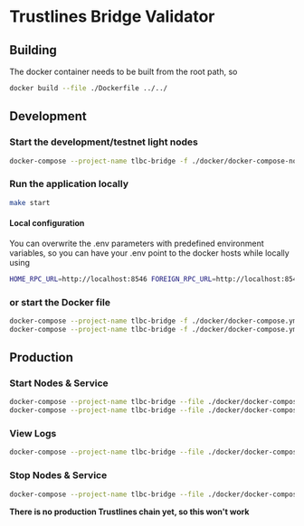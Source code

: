 Trustlines Bridge Validator
===========================

Building
--------
The docker container needs to be built from the root path, so

```bash
docker build --file ./Dockerfile ../../
```

Development
-----------
### Start the development/testnet light nodes
```bash
docker-compose --project-name tlbc-bridge -f ./docker/docker-compose-nodes-development.yml up
```

### Run the application locally

```bash
make start
```

#### Local configuration
You can overwrite the .env parameters with predefined environment variables, so you can have your .env point to the docker hosts while locally using
```bash
HOME_RPC_URL=http://localhost:8546 FOREIGN_RPC_URL=http://localhost:8545 make start
```

### **or** start the Docker file

```bash
docker-compose --project-name tlbc-bridge -f ./docker/docker-compose.yml build
docker-compose --project-name tlbc-bridge -f ./docker/docker-compose.yml up
```

Production
----------
### Start Nodes & Service
```bash
docker-compose --project-name tlbc-bridge --file ./docker/docker-compose.yml --file ./docker/docker-compose-nodes-production.yml build
docker-compose --project-name tlbc-bridge --file ./docker/docker-compose.yml --file ./docker/docker-compose-nodes-production.yml up --detach
```

### View Logs
```bash
docker-compose --project-name tlbc-bridge --file ./docker/docker-compose.yml --file ./docker/docker-compose-nodes-production.yml logs --tail 200 -f
```

### Stop Nodes & Service
```bash
docker-compose --project-name tlbc-bridge --file ./docker/docker-compose.yml --file ./docker/docker-compose-nodes-production.yml down
```

**There is no production Trustlines chain yet, so this won't work**
